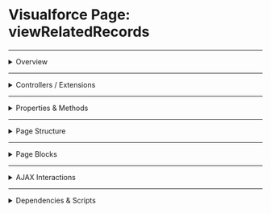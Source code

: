 # Visualforce Page: viewRelatedRecords

---

<details>
<summary>Overview</summary>

## Visualforce Page Overview: viewRelatedRecords

_No overview available._

### Purpose of the Page
_No purpose available._



### Metadata
- **API Version**: 54
- **Label**: View Related Records

</details>

---

<details>
<summary>Controllers / Extensions</summary>

## Key Controllers / Extensions Used
- **Standard Controller**: Account
- **Custom Controller**: None
- **Extensions**: 
  - ViewRelatedRecordsController

</details>

---

<details>
<summary>Properties & Methods</summary>

## Properties
_No public properties found in associated Apex controllers/extensions._

---

## Methods
| Name | Return Type | Parameters | Visibility | Modifiers | Description |
|------|--------------|-------------|-------------|------------|--------------|
| `getRelatedContacts` | `void` | `()` | `public` | `None` | Method getRelatedContacts returns void and takes (). |

</details>

---

<details>
<summary>Page Structure</summary>

### Forms
- Contains **1** `apex:form` component(s)

### Inputs
- No input bindings detected

### Buttons
- No actionable buttons or links detected

</details>

---

<details>
<summary>Page Blocks</summary>

## Page Blocks on the Page
_No `apex:pageBlock` components detected._

</details>

---

<details>
<summary>AJAX Interactions</summary>

- No `apex:actionSupport` components detected.

- No `apex:outputPanel` components detected.

</details>

---

<details>
<summary>Dependencies & Scripts</summary>

### Objects
- `Account`
- `ViewRelatedRecordsController`
- `getRelatedContacts`
- `contacts`
- `contact`

### Fields
- `getRelatedContacts`
- `contacts`
- `contact.Id`
- `contact.Name`
- `contact.Title`
- `contact.Phone`
- `contact.Email`

### Custom Components
- No custom components detected.

### Scripts
- No script tags detected.

</details>